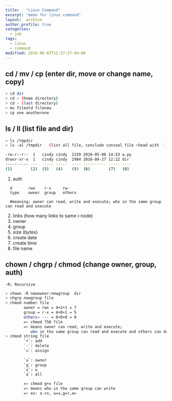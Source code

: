 ```yaml
---
title:   "Linux Command"
excerpt: "memo for linux command"
layout:  archive
author_profile: true
categories: 
  - job
tags:
  - linux
  - command
modified: 2016-06-07T12:27:37-04:00
---
```

## cd / mv / cp (enter dir, move or change name, copy)

```bash
> cd dir
> cd ~ (home directory)
> cd - (last directory)
> mv fileold filenew
> cp one anotherone
```



## ls / ll  (list file and dir)
 
```bash
> ls /tmpdir
> ls -al /tmpdir   (list all file, conclude conceal file <head with '.'>)  

-rw-r--r--  1   cindy cindy  2159 2016-05-06 14:53 a.py
drwxr-xr-x  1   cindy cindy  2984 2016-04-27 12:22 dir
---------- ---  ----- -----  ---- ---------- ----- ----
(1)        (2)  (3)   (4)    (5)  (6)        (7)   (8)
```


1. auth   
  ```   
    d       rwx    r-x     rw-   
    type    owner  group   others
    
    #meaning: owner can read, write and execute; who in tho same group can read and execute   
  ``` 
2. links (how many links to same i-node)
3. owner
4. group
5. size (bytes)
6. create date
7. create time
8. file name 

## chown / chgrp / chmod (change owner, group, auth)
```-R: Recursive```

```bash
> chown -R newowner:newgroup  dir
> chgrp newgroup file
> chmod number file
        owner = rwx = 4+2+1 = 7
        group = r-x = 4+0+1 = 5
        others= --- = 0+0+0 = 0
        => chmod 750 file 
        => means owner can read, write and execute; 
           who in tho same group can read and execute and others can do nothing
> chmod string file
        `+`: add
        `-`: delete
        `=`: assign
        
        `u`: owner
        `g`: group
        `o`: o
        `a`: all

        => chmod g+x file
        => means who in the same group can write
        => ex: o-rx, u=x,g=r,o= 
```



